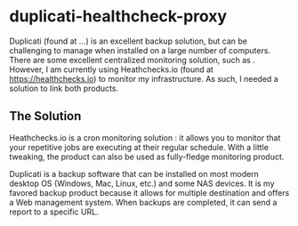 # duplicati-healthcheck-proxy

Duplicati (found at ...) is an excellent backup solution, but can be challenging to manage when installed on a large number of computers. There are some excellent centralized monitoring solution, such as . However, I am currently using Heathchecks.io (found at https://healthchecks.io) to monitor my infrastructure. As such, I needed a solution to link both products.

## The Solution

Heathchecks.io is a cron monitoring solution : it allows you to monitor that your repetitive jobs are executing at their regular schedule. With a little tweaking, the product can also be used as fully-fledge monitoring product.

Duplicati is a backup software that can be installed on most modern desktop OS (Windows, Mac, Linux, etc.) and some NAS devices. It is my favored backup product because it allows for multiple destination and offers a Web management system. When backups are completed, it can send a report to a specific URL.
